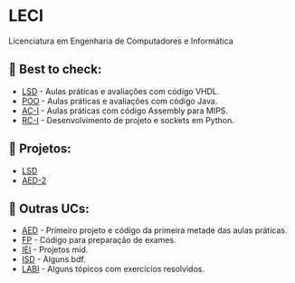 # LECI
Licenciatura em Engenharia de Computadores e Informática

## 📌 Best to check:
- [LSD](https://github.com/Dinisoliv/LECI/tree/main/1Ano/LSD) - Aulas práticas e avaliações com código VHDL.
- [POO](https://github.com/Dinisoliv/LECI/tree/main/1Ano/POO) - Aulas práticas e avaliações com código Java.
- [AC-I](https://github.com/Dinisoliv/LECI/tree/main/2Ano/AC-I) - Aulas práticas com código Assembly para MIPS.
- [RC-I](https://github.com/Dinisoliv/LECI/tree/main/2Ano/RC-I) - Desenvolvimento de projeto e sockets em Python.

## 📌 Projetos:
- [LSD](https://github.com/Dinisoliv/Projeto_Final_LSD)
- [AED-2](https://github.com/Dinisoliv/AED_Projeto2_DAO_ACS)

## 📌 Outras UCs:
- [AED](https://github.com/Dinisoliv/LECI/tree/main/2Ano/AED) - Primeiro projeto e código da primeira metade das aulas práticas.
- [FP](https://github.com/Dinisoliv/LECI/tree/main/1Ano/FP) - Código para preparação de exames.
- [IEI](https://github.com/Dinisoliv/LECI/tree/main/1Ano/IEI) - Projetos mid.
- [ISD](https://github.com/Dinisoliv/LECI/tree/main/1Ano/ISD/Pratica) - Alguns.bdf.
- [LABI](https://github.com/Dinisoliv/LECI/tree/main/1Ano/LABI) - Alguns tópicos com exercícios resolvidos.
